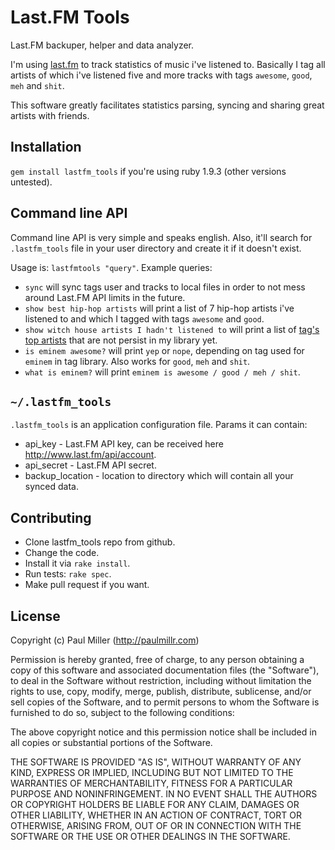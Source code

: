 # Last.FM Tools
Last.FM backuper, helper and data analyzer.

I'm using [last.fm](http://last.fm) to track statistics of
music i've listened to. Basically I tag all artists of which i've listened five
and more tracks with tags `awesome`, `good`, `meh` and `shit`.

This software greatly facilitates statistics parsing, syncing and sharing great artists with friends.

## Installation
`gem install lastfm_tools` if you're using ruby 1.9.3 (other versions untested).

## Command line API
Command line API is very simple and speaks english. Also, it'll search for
`.lastfm_tools` file in your user directory and create it if it doesn't exist.

Usage is: `lastfmtools "query"`. Example queries:

* `sync` will sync tags user and tracks to local files in
order to not mess around Last.FM API limits in the future.
* `show best hip-hop artists` will print a list of 7 hip-hop
artists i've listened to and which I tagged with tags `awesome` and `good`.
* `show witch house artists I hadn't listened to` will print a
list of [tag's top artists](http://www.last.fm/tag/witch%20house/artists)
that are not persist in my library yet.
* `is eminem awesome?` will print `yep` or
`nope`, depending on tag used for `eminem` in tag library. Also works for
`good`, `meh` and `shit`.
* `what is eminem?` will print `eminem is awesome / good / meh / shit`.

## `~/.lastfm_tools`
`.lastfm_tools` is an application configuration file. Params it can contain:

* api_key - Last.FM API key, can be received here http://www.last.fm/api/account.
* api_secret - Last.FM API secret.
* backup_location - location to directory which will contain all your synced
data.

## Contributing
* Clone lastfm_tools repo from github.
* Change the code.
* Install it via `rake install`.
* Run tests: `rake spec`.
* Make pull request if you want.

## License
Copyright (c) Paul Miller (http://paulmillr.com)

Permission is hereby granted, free of charge, to any person obtaining a copy
of this software and associated documentation files (the "Software"), to deal
in the Software without restriction, including without limitation the rights
to use, copy, modify, merge, publish, distribute, sublicense, and/or sell
copies of the Software, and to permit persons to whom the Software is
furnished to do so, subject to the following conditions:
 
The above copyright notice and this permission notice shall be included in
all copies or substantial portions of the Software.
 
THE SOFTWARE IS PROVIDED "AS IS", WITHOUT WARRANTY OF ANY KIND, EXPRESS OR
IMPLIED, INCLUDING BUT NOT LIMITED TO THE WARRANTIES OF MERCHANTABILITY,
FITNESS FOR A PARTICULAR PURPOSE AND NONINFRINGEMENT. IN NO EVENT SHALL THE
AUTHORS OR COPYRIGHT HOLDERS BE LIABLE FOR ANY CLAIM, DAMAGES OR OTHER
LIABILITY, WHETHER IN AN ACTION OF CONTRACT, TORT OR OTHERWISE, ARISING FROM,
OUT OF OR IN CONNECTION WITH THE SOFTWARE OR THE USE OR OTHER DEALINGS IN
THE SOFTWARE.